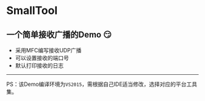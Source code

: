 SmallTool
=
一个简单接收广播的Demo :smirk:  
---
* 采用MFC编写接收UDP广播
* 可以设置接收的端口号
* 默认打印接收的日志

---
PS：该Demo编译环境为`VS2015`，需根据自己IDE适当修改，选择对应的平台工具集。  
